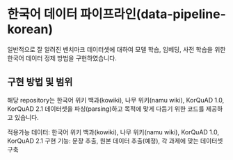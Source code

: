 # 한국어 데이터 파이프라인(data-pipeline-korean)
일반적으로 잘 알려진 벤치마크 데이터셋에 대하여 모델 학습, 임베딩, 사전 학습을 위한 한국어 데이터 정제 방법을 구현하였습니다.

## 구현 방법 및 범위
해당 repository는 한국어 위키 백과(kowiki), 나무 위키(namu wiki), KorQuAD 1.0, KorQuAD 2.1 데이터셋을 파싱(parsing)하고 목적에 맞게 다듬기 위한 코드를 제공하고 있습니다.

적용가능 데이터: 한국어 위키 백과(kowiki), 나무 위키(namu wiki), KorQuAD 1.0, KorQuAD 2.1
구현 기능: 문장 추출, 원본 데이터 추출(예정), 각 과제에 맞는 데이터셋 구축 
